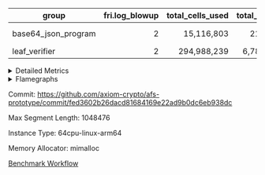 | group | fri.log_blowup | total_cells_used | total_cycles | total_proof_time_ms |
| --- | --- | --- | --- | --- |
| base64_json_program | <div style='text-align: right'>2</div>  | <div style='text-align: right'>15,116,803</div>  | <div style='text-align: right'>217,347</div>  | <span style="color: red">(+19.0 [+1.0%])</span> <div style='text-align: right'>1,938.0</div>  |
| leaf_verifier | <div style='text-align: right'>2</div>  | <div style='text-align: right'>294,988,239</div>  | <div style='text-align: right'>6,788,741</div>  | <div style='text-align: right'>25,525.0</div>  |


<details>
<summary>Detailed Metrics</summary>

| commit_exe_time_ms | execute_and_trace_gen_time_ms | execute_time_ms | fri.log_blowup | keygen_time_ms |
| --- | --- | --- | --- | --- |
| <div style='text-align: right'>15.0</div>  | <span style="color: green">(-23.0 [-4.6%])</span> <div style='text-align: right'>477.0</div>  | <span style="color: green">(-25.0 [-7.7%])</span> <div style='text-align: right'>301.0</div>  | <div style='text-align: right'>2</div>  | <span style="color: green">(-19.0 [-0.0%])</span> <div style='text-align: right'>74,590.0</div>  |

| air_name | constraints | interactions | quotient_deg |
| --- | --- | --- | --- |
| ProgramAir | <div style='text-align: right'>4</div>  | <div style='text-align: right'>1</div>  | <div style='text-align: right'>1</div>  |
| VmConnectorAir | <div style='text-align: right'>9</div>  | <div style='text-align: right'>3</div>  | <div style='text-align: right'>4</div>  |
| PersistentBoundaryAir<8> | <div style='text-align: right'>6</div>  | <div style='text-align: right'>3</div>  | <div style='text-align: right'>2</div>  |
| MemoryMerkleAir<8> | <div style='text-align: right'>40</div>  | <div style='text-align: right'>4</div>  | <div style='text-align: right'>2</div>  |
| AccessAdapterAir<2> | <div style='text-align: right'>14</div>  | <div style='text-align: right'>5</div>  | <div style='text-align: right'>4</div>  |
| AccessAdapterAir<4> | <div style='text-align: right'>14</div>  | <div style='text-align: right'>5</div>  | <div style='text-align: right'>4</div>  |
| AccessAdapterAir<8> | <div style='text-align: right'>14</div>  | <div style='text-align: right'>5</div>  | <div style='text-align: right'>4</div>  |
| AccessAdapterAir<16> | <div style='text-align: right'>14</div>  | <div style='text-align: right'>5</div>  | <div style='text-align: right'>2</div>  |
| AccessAdapterAir<32> | <div style='text-align: right'>14</div>  | <div style='text-align: right'>5</div>  | <div style='text-align: right'>2</div>  |
| AccessAdapterAir<64> | <div style='text-align: right'>14</div>  | <div style='text-align: right'>5</div>  | <div style='text-align: right'>2</div>  |
| KeccakVmAir | <div style='text-align: right'>4,571</div>  | <div style='text-align: right'>321</div>  | <div style='text-align: right'>2</div>  |
| VmAirWrapper<Rv32HintStoreAdapterAir, Rv32HintStoreCoreAir> | <div style='text-align: right'>17</div>  | <div style='text-align: right'>15</div>  | <div style='text-align: right'>2</div>  |
| VmAirWrapper<Rv32MultAdapterAir, DivRemCoreAir<4, 8> | <div style='text-align: right'>88</div>  | <div style='text-align: right'>25</div>  | <div style='text-align: right'>2</div>  |
| VmAirWrapper<Rv32MultAdapterAir, MulHCoreAir<4, 8> | <div style='text-align: right'>38</div>  | <div style='text-align: right'>24</div>  | <div style='text-align: right'>2</div>  |
| VmAirWrapper<Rv32MultAdapterAir, MultiplicationCoreAir<4, 8> | <div style='text-align: right'>26</div>  | <div style='text-align: right'>19</div>  | <div style='text-align: right'>2</div>  |
| RangeTupleCheckerAir<2> | <div style='text-align: right'>4</div>  | <div style='text-align: right'>1</div>  | <div style='text-align: right'>1</div>  |
| VmAirWrapper<Rv32RdWriteAdapterAir, Rv32AuipcCoreAir> | <div style='text-align: right'>15</div>  | <div style='text-align: right'>11</div>  | <div style='text-align: right'>2</div>  |
| VmAirWrapper<Rv32JalrAdapterAir, Rv32JalrCoreAir> | <div style='text-align: right'>20</div>  | <div style='text-align: right'>16</div>  | <div style='text-align: right'>2</div>  |
| VmAirWrapper<Rv32CondRdWriteAdapterAir, Rv32JalLuiCoreAir> | <div style='text-align: right'>22</div>  | <div style='text-align: right'>10</div>  | <div style='text-align: right'>2</div>  |
| VmAirWrapper<Rv32BranchAdapterAir, BranchLessThanCoreAir<4, 8> | <div style='text-align: right'>41</div>  | <div style='text-align: right'>13</div>  | <div style='text-align: right'>2</div>  |
| VmAirWrapper<Rv32BranchAdapterAir, BranchEqualCoreAir<4> | <div style='text-align: right'>25</div>  | <div style='text-align: right'>11</div>  | <div style='text-align: right'>2</div>  |
| VmAirWrapper<Rv32LoadStoreAdapterAir, LoadSignExtendCoreAir<4, 8> | <div style='text-align: right'>33</div>  | <div style='text-align: right'>18</div>  | <div style='text-align: right'>2</div>  |
| VmAirWrapper<Rv32LoadStoreAdapterAir, LoadStoreCoreAir<4> | <div style='text-align: right'>38</div>  | <div style='text-align: right'>17</div>  | <div style='text-align: right'>2</div>  |
| VmAirWrapper<Rv32BaseAluAdapterAir, ShiftCoreAir<4, 8> | <div style='text-align: right'>90</div>  | <div style='text-align: right'>23</div>  | <div style='text-align: right'>2</div>  |
| VmAirWrapper<Rv32BaseAluAdapterAir, LessThanCoreAir<4, 8> | <div style='text-align: right'>39</div>  | <div style='text-align: right'>17</div>  | <div style='text-align: right'>2</div>  |
| VmAirWrapper<Rv32BaseAluAdapterAir, BaseAluCoreAir<4, 8> | <div style='text-align: right'>43</div>  | <div style='text-align: right'>19</div>  | <div style='text-align: right'>2</div>  |
| BitwiseOperationLookupAir<8> | <div style='text-align: right'>4</div>  | <div style='text-align: right'>2</div>  | <div style='text-align: right'>2</div>  |
| PhantomAir | <div style='text-align: right'>5</div>  | <div style='text-align: right'>3</div>  | <div style='text-align: right'>4</div>  |
| Poseidon2VmAir<BabyBearParameters> | <div style='text-align: right'>525</div>  | <div style='text-align: right'>32</div>  | <div style='text-align: right'>4</div>  |
| VariableRangeCheckerAir | <div style='text-align: right'>4</div>  | <div style='text-align: right'>1</div>  | <div style='text-align: right'>1</div>  |
| VmAirWrapper<NativeAdapterAir<2, 0>, PublicValuesCoreAir> | <div style='text-align: right'>23</div>  | <div style='text-align: right'>11</div>  | <div style='text-align: right'>4</div>  |
| VolatileBoundaryAir | <div style='text-align: right'>16</div>  | <div style='text-align: right'>4</div>  | <div style='text-align: right'>4</div>  |
| FriReducedOpeningAir | <div style='text-align: right'>59</div>  | <div style='text-align: right'>35</div>  | <div style='text-align: right'>4</div>  |
| VmAirWrapper<NativeVectorizedAdapterAir<4>, FieldExtensionCoreAir> | <div style='text-align: right'>23</div>  | <div style='text-align: right'>15</div>  | <div style='text-align: right'>4</div>  |
| VmAirWrapper<NativeAdapterAir<2, 1>, FieldArithmeticCoreAir> | <div style='text-align: right'>23</div>  | <div style='text-align: right'>15</div>  | <div style='text-align: right'>4</div>  |
| VmAirWrapper<JalNativeAdapterAir, JalCoreAir> | <div style='text-align: right'>6</div>  | <div style='text-align: right'>7</div>  | <div style='text-align: right'>4</div>  |
| VmAirWrapper<BranchNativeAdapterAir, BranchEqualCoreAir<1> | <div style='text-align: right'>23</div>  | <div style='text-align: right'>11</div>  | <div style='text-align: right'>2</div>  |
| VmAirWrapper<NativeLoadStoreAdapterAir<1>, NativeLoadStoreCoreAir<1> | <div style='text-align: right'>31</div>  | <div style='text-align: right'>19</div>  | <div style='text-align: right'>4</div>  |

| group | segment | stark_prove_excluding_trace_time_ms | total_cells | total_cells_used | total_cycles | trace_gen_time_ms |
| --- | --- | --- | --- | --- | --- | --- |
| base64_json_program | 0 | <span style="color: red">(+19.0 [+1.0%])</span> <div style='text-align: right'>1,938.0</div>  | <div style='text-align: right'>50,533,140</div>  | <div style='text-align: right'>15,116,803</div>  | <div style='text-align: right'>217,347</div>  | <span style="color: red">(+18.0 [+11.1%])</span> <div style='text-align: right'>180.0</div>  |

| group | chip_name | segment | rows_used |
| --- | --- | --- | --- |
| base64_json_program | ProgramChip | 0 | <div style='text-align: right'>18,961</div>  |
| base64_json_program | VmConnectorAir | 0 | <div style='text-align: right'>2</div>  |
| base64_json_program | Boundary | 0 | <div style='text-align: right'>5,178</div>  |
| base64_json_program | Merkle | 0 | <div style='text-align: right'>5,524</div>  |
| base64_json_program | AccessAdapter<8> | 0 | <div style='text-align: right'>5,178</div>  |
| base64_json_program | <Rv32HintStoreAdapterAir,Rv32HintStoreCoreAir> | 0 | <div style='text-align: right'>1,563</div>  |
| base64_json_program | <Rv32MultAdapterAir,MulHCoreAir<4, 8>> | 0 | <div style='text-align: right'>86</div>  |
| base64_json_program | <Rv32MultAdapterAir,MultiplicationCoreAir<4, 8>> | 0 | <div style='text-align: right'>116</div>  |
| base64_json_program | RangeTupleCheckerAir<2> | 0 | <div style='text-align: right'>524,288</div>  |
| base64_json_program | <Rv32RdWriteAdapterAir,Rv32AuipcCoreAir> | 0 | <div style='text-align: right'>1,331</div>  |
| base64_json_program | <Rv32JalrAdapterAir,Rv32JalrCoreAir> | 0 | <div style='text-align: right'>2,940</div>  |
| base64_json_program | <Rv32CondRdWriteAdapterAir,Rv32JalLuiCoreAir> | 0 | <div style='text-align: right'>5,003</div>  |
| base64_json_program | <Rv32BranchAdapterAir,BranchLessThanCoreAir<4, 8>> | 0 | <div style='text-align: right'>16,738</div>  |
| base64_json_program | <Rv32BranchAdapterAir,BranchEqualCoreAir<4>> | 0 | <div style='text-align: right'>27,336</div>  |
| base64_json_program | <Rv32LoadStoreAdapterAir,LoadSignExtendCoreAir<4, 8>> | 0 | <div style='text-align: right'>1,236</div>  |
| base64_json_program | <Rv32LoadStoreAdapterAir,LoadStoreCoreAir<4>> | 0 | <div style='text-align: right'>55,121</div>  |
| base64_json_program | <Rv32BaseAluAdapterAir,ShiftCoreAir<4, 8>> | 0 | <div style='text-align: right'>16,188</div>  |
| base64_json_program | <Rv32BaseAluAdapterAir,LessThanCoreAir<4, 8>> | 0 | <div style='text-align: right'>575</div>  |
| base64_json_program | <Rv32BaseAluAdapterAir,BaseAluCoreAir<4, 8>> | 0 | <div style='text-align: right'>89,109</div>  |
| base64_json_program | BitwiseOperationLookupAir<8> | 0 | <div style='text-align: right'>65,536</div>  |
| base64_json_program | PhantomAir | 0 | <div style='text-align: right'>5</div>  |
| base64_json_program | Poseidon2VmAir<BabyBearParameters> | 0 | <div style='text-align: right'>10,702</div>  |
| base64_json_program | VariableRangeCheckerAir | 0 | <div style='text-align: right'>262,144</div>  |

| group | dsl_ir | opcode | segment | frequency |
| --- | --- | --- | --- | --- |
| base64_json_program |  | ADD | 0 | <div style='text-align: right'>69,773</div>  |
| base64_json_program |  | AND | 0 | <div style='text-align: right'>10,124</div>  |
| base64_json_program |  | AUIPC | 0 | <div style='text-align: right'>1,331</div>  |
| base64_json_program |  | BEQ | 0 | <div style='text-align: right'>15,568</div>  |
| base64_json_program |  | BGE | 0 | <div style='text-align: right'>703</div>  |
| base64_json_program |  | BGEU | 0 | <div style='text-align: right'>6,863</div>  |
| base64_json_program |  | BLT | 0 | <div style='text-align: right'>3,354</div>  |
| base64_json_program |  | BLTU | 0 | <div style='text-align: right'>5,818</div>  |
| base64_json_program |  | BNE | 0 | <div style='text-align: right'>11,768</div>  |
| base64_json_program |  | HINT_STOREW | 0 | <div style='text-align: right'>1,563</div>  |
| base64_json_program |  | JAL | 0 | <div style='text-align: right'>3,685</div>  |
| base64_json_program |  | JALR | 0 | <div style='text-align: right'>2,940</div>  |
| base64_json_program |  | LOADB | 0 | <div style='text-align: right'>1,236</div>  |
| base64_json_program |  | LOADBU | 0 | <div style='text-align: right'>23,858</div>  |
| base64_json_program |  | LOADHU | 0 | <div style='text-align: right'>3</div>  |
| base64_json_program |  | LOADW | 0 | <div style='text-align: right'>13,465</div>  |
| base64_json_program |  | LUI | 0 | <div style='text-align: right'>1,318</div>  |
| base64_json_program |  | MUL | 0 | <div style='text-align: right'>116</div>  |
| base64_json_program |  | MULHU | 0 | <div style='text-align: right'>86</div>  |
| base64_json_program |  | OR | 0 | <div style='text-align: right'>7,608</div>  |
| base64_json_program |  | PHANTOM | 0 | <div style='text-align: right'>5</div>  |
| base64_json_program |  | SLL | 0 | <div style='text-align: right'>7,118</div>  |
| base64_json_program |  | SLT | 0 | <div style='text-align: right'>5</div>  |
| base64_json_program |  | SLTU | 0 | <div style='text-align: right'>570</div>  |
| base64_json_program |  | SRA | 0 | <div style='text-align: right'>8</div>  |
| base64_json_program |  | SRL | 0 | <div style='text-align: right'>9,062</div>  |
| base64_json_program |  | STOREB | 0 | <div style='text-align: right'>5,133</div>  |
| base64_json_program |  | STOREH | 0 | <div style='text-align: right'>10</div>  |
| base64_json_program |  | STOREW | 0 | <div style='text-align: right'>12,652</div>  |
| base64_json_program |  | SUB | 0 | <div style='text-align: right'>1,416</div>  |
| base64_json_program |  | XOR | 0 | <div style='text-align: right'>188</div>  |

| group | air_name | dsl_ir | opcode | segment | cells_used |
| --- | --- | --- | --- | --- | --- |
| base64_json_program | <Rv32BaseAluAdapterAir,BaseAluCoreAir<4, 8>> |  | ADD | 0 | <div style='text-align: right'>2,511,828</div>  |
| base64_json_program | AccessAdapter<8> |  | ADD | 0 | <div style='text-align: right'>85</div>  |
| base64_json_program | Boundary |  | ADD | 0 | <div style='text-align: right'>200</div>  |
| base64_json_program | Merkle |  | ADD | 0 | <div style='text-align: right'>128</div>  |
| base64_json_program | <Rv32BaseAluAdapterAir,BaseAluCoreAir<4, 8>> |  | AND | 0 | <div style='text-align: right'>364,464</div>  |
| base64_json_program | <Rv32RdWriteAdapterAir,Rv32AuipcCoreAir> |  | AUIPC | 0 | <div style='text-align: right'>27,951</div>  |
| base64_json_program | AccessAdapter<8> |  | AUIPC | 0 | <div style='text-align: right'>51</div>  |
| base64_json_program | Boundary |  | AUIPC | 0 | <div style='text-align: right'>120</div>  |
| base64_json_program | Merkle |  | AUIPC | 0 | <div style='text-align: right'>3,520</div>  |
| base64_json_program | <Rv32BranchAdapterAir,BranchEqualCoreAir<4>> |  | BEQ | 0 | <div style='text-align: right'>404,768</div>  |
| base64_json_program | <Rv32BranchAdapterAir,BranchLessThanCoreAir<4, 8>> |  | BGE | 0 | <div style='text-align: right'>22,496</div>  |
| base64_json_program | <Rv32BranchAdapterAir,BranchLessThanCoreAir<4, 8>> |  | BGEU | 0 | <div style='text-align: right'>219,616</div>  |
| base64_json_program | <Rv32BranchAdapterAir,BranchLessThanCoreAir<4, 8>> |  | BLT | 0 | <div style='text-align: right'>107,328</div>  |
| base64_json_program | <Rv32BranchAdapterAir,BranchLessThanCoreAir<4, 8>> |  | BLTU | 0 | <div style='text-align: right'>186,176</div>  |
| base64_json_program | <Rv32BranchAdapterAir,BranchEqualCoreAir<4>> |  | BNE | 0 | <div style='text-align: right'>305,968</div>  |
| base64_json_program | <Rv32HintStoreAdapterAir,Rv32HintStoreCoreAir> |  | HINT_STOREW | 0 | <div style='text-align: right'>40,638</div>  |
| base64_json_program | AccessAdapter<8> |  | HINT_STOREW | 0 | <div style='text-align: right'>13,277</div>  |
| base64_json_program | Boundary |  | HINT_STOREW | 0 | <div style='text-align: right'>31,240</div>  |
| base64_json_program | Merkle |  | HINT_STOREW | 0 | <div style='text-align: right'>50,240</div>  |
| base64_json_program | <Rv32CondRdWriteAdapterAir,Rv32JalLuiCoreAir> |  | JAL | 0 | <div style='text-align: right'>66,330</div>  |
| base64_json_program | <Rv32JalrAdapterAir,Rv32JalrCoreAir> |  | JALR | 0 | <div style='text-align: right'>82,320</div>  |
| base64_json_program | <Rv32LoadStoreAdapterAir,LoadSignExtendCoreAir<4, 8>> |  | LOADB | 0 | <div style='text-align: right'>43,260</div>  |
| base64_json_program | <Rv32LoadStoreAdapterAir,LoadStoreCoreAir<4>> |  | LOADBU | 0 | <div style='text-align: right'>954,320</div>  |
| base64_json_program | AccessAdapter<8> |  | LOADBU | 0 | <div style='text-align: right'>2,856</div>  |
| base64_json_program | Boundary |  | LOADBU | 0 | <div style='text-align: right'>6,720</div>  |
| base64_json_program | Merkle |  | LOADBU | 0 | <div style='text-align: right'>12,288</div>  |
| base64_json_program | <Rv32LoadStoreAdapterAir,LoadStoreCoreAir<4>> |  | LOADHU | 0 | <div style='text-align: right'>120</div>  |
| base64_json_program | <Rv32LoadStoreAdapterAir,LoadStoreCoreAir<4>> |  | LOADW | 0 | <div style='text-align: right'>538,600</div>  |
| base64_json_program | AccessAdapter<8> |  | LOADW | 0 | <div style='text-align: right'>1,921</div>  |
| base64_json_program | Boundary |  | LOADW | 0 | <div style='text-align: right'>4,520</div>  |
| base64_json_program | Merkle |  | LOADW | 0 | <div style='text-align: right'>12,224</div>  |
| base64_json_program | <Rv32CondRdWriteAdapterAir,Rv32JalLuiCoreAir> |  | LUI | 0 | <div style='text-align: right'>23,724</div>  |
| base64_json_program | AccessAdapter<8> |  | LUI | 0 | <div style='text-align: right'>17</div>  |
| base64_json_program | Boundary |  | LUI | 0 | <div style='text-align: right'>40</div>  |
| base64_json_program | <Rv32MultAdapterAir,MultiplicationCoreAir<4, 8>> |  | MUL | 0 | <div style='text-align: right'>3,596</div>  |
| base64_json_program | <Rv32MultAdapterAir,MulHCoreAir<4, 8>> |  | MULHU | 0 | <div style='text-align: right'>3,354</div>  |
| base64_json_program | <Rv32BaseAluAdapterAir,BaseAluCoreAir<4, 8>> |  | OR | 0 | <div style='text-align: right'>273,888</div>  |
| base64_json_program | PhantomAir |  | PHANTOM | 0 | <div style='text-align: right'>30</div>  |
| base64_json_program | <Rv32BaseAluAdapterAir,ShiftCoreAir<4, 8>> |  | SLL | 0 | <div style='text-align: right'>377,254</div>  |
| base64_json_program | <Rv32BaseAluAdapterAir,LessThanCoreAir<4, 8>> |  | SLT | 0 | <div style='text-align: right'>185</div>  |
| base64_json_program | <Rv32BaseAluAdapterAir,LessThanCoreAir<4, 8>> |  | SLTU | 0 | <div style='text-align: right'>21,090</div>  |
| base64_json_program | AccessAdapter<8> |  | SLTU | 0 | <div style='text-align: right'>17</div>  |
| base64_json_program | Boundary |  | SLTU | 0 | <div style='text-align: right'>40</div>  |
| base64_json_program | <Rv32BaseAluAdapterAir,ShiftCoreAir<4, 8>> |  | SRA | 0 | <div style='text-align: right'>424</div>  |
| base64_json_program | <Rv32BaseAluAdapterAir,ShiftCoreAir<4, 8>> |  | SRL | 0 | <div style='text-align: right'>480,286</div>  |
| base64_json_program | <Rv32LoadStoreAdapterAir,LoadStoreCoreAir<4>> |  | STOREB | 0 | <div style='text-align: right'>205,320</div>  |
| base64_json_program | AccessAdapter<8> |  | STOREB | 0 | <div style='text-align: right'>10,472</div>  |
| base64_json_program | Boundary |  | STOREB | 0 | <div style='text-align: right'>24,640</div>  |
| base64_json_program | Merkle |  | STOREB | 0 | <div style='text-align: right'>39,232</div>  |
| base64_json_program | <Rv32LoadStoreAdapterAir,LoadStoreCoreAir<4>> |  | STOREH | 0 | <div style='text-align: right'>400</div>  |
| base64_json_program | AccessAdapter<8> |  | STOREH | 0 | <div style='text-align: right'>17</div>  |
| base64_json_program | Boundary |  | STOREH | 0 | <div style='text-align: right'>40</div>  |
| base64_json_program | <Rv32LoadStoreAdapterAir,LoadStoreCoreAir<4>> |  | STOREW | 0 | <div style='text-align: right'>506,080</div>  |
| base64_json_program | AccessAdapter<8> |  | STOREW | 0 | <div style='text-align: right'>15,300</div>  |
| base64_json_program | Boundary |  | STOREW | 0 | <div style='text-align: right'>36,000</div>  |
| base64_json_program | Merkle |  | STOREW | 0 | <div style='text-align: right'>59,072</div>  |
| base64_json_program | <Rv32BaseAluAdapterAir,BaseAluCoreAir<4, 8>> |  | SUB | 0 | <div style='text-align: right'>50,976</div>  |
| base64_json_program | <Rv32BaseAluAdapterAir,BaseAluCoreAir<4, 8>> |  | XOR | 0 | <div style='text-align: right'>6,768</div>  |

| group | execute_time_ms | fri.log_blowup | num_segments | total_cells_used | total_cycles | total_proof_time_ms |
| --- | --- | --- | --- | --- | --- | --- |
| base64_json_program | <span style="color: green">(-25.0 [-7.9%])</span> <div style='text-align: right'>291.0</div>  | <div style='text-align: right'>2</div>  | <div style='text-align: right'>1</div>  | <div style='text-align: right'>15,116,803</div>  | <div style='text-align: right'>217,347</div>  | <span style="color: red">(+19.0 [+1.0%])</span> <div style='text-align: right'>1,938.0</div>  |
| leaf_verifier |  | <div style='text-align: right'>2</div>  |  | <div style='text-align: right'>294,988,239</div>  | <div style='text-align: right'>6,788,741</div>  | <div style='text-align: right'>25,525.0</div>  |

| group | air_name | segment | cells | main_cols | perm_cols | prep_cols | rows |
| --- | --- | --- | --- | --- | --- | --- | --- |
| base64_json_program | ProgramAir | 0 | <div style='text-align: right'>589,824</div>  | <div style='text-align: right'>10</div>  | <div style='text-align: right'>8</div>  |  | <div style='text-align: right'>32,768</div>  |
| base64_json_program | VmConnectorAir | 0 | <div style='text-align: right'>32</div>  | <div style='text-align: right'>4</div>  | <div style='text-align: right'>12</div>  | <div style='text-align: right'>1</div>  | <div style='text-align: right'>2</div>  |
| base64_json_program | PersistentBoundaryAir<8> | 0 | <div style='text-align: right'>262,144</div>  | <div style='text-align: right'>20</div>  | <div style='text-align: right'>12</div>  |  | <div style='text-align: right'>8,192</div>  |
| base64_json_program | MemoryMerkleAir<8> | 0 | <div style='text-align: right'>425,984</div>  | <div style='text-align: right'>32</div>  | <div style='text-align: right'>20</div>  |  | <div style='text-align: right'>8,192</div>  |
| base64_json_program | AccessAdapterAir<8> | 0 | <div style='text-align: right'>335,872</div>  | <div style='text-align: right'>17</div>  | <div style='text-align: right'>24</div>  |  | <div style='text-align: right'>8,192</div>  |
| base64_json_program | KeccakVmAir | 0 | <div style='text-align: right'>4,452</div>  | <div style='text-align: right'>3,164</div>  | <div style='text-align: right'>1,288</div>  |  | <div style='text-align: right'>1</div>  |
| base64_json_program | VmAirWrapper<Rv32HintStoreAdapterAir, Rv32HintStoreCoreAir> | 0 | <div style='text-align: right'>126,976</div>  | <div style='text-align: right'>26</div>  | <div style='text-align: right'>36</div>  |  | <div style='text-align: right'>2,048</div>  |
| base64_json_program | VmAirWrapper<Rv32MultAdapterAir, MulHCoreAir<4, 8> | 0 | <div style='text-align: right'>17,792</div>  | <div style='text-align: right'>39</div>  | <div style='text-align: right'>100</div>  |  | <div style='text-align: right'>128</div>  |
| base64_json_program | VmAirWrapper<Rv32MultAdapterAir, MultiplicationCoreAir<4, 8> | 0 | <div style='text-align: right'>14,208</div>  | <div style='text-align: right'>31</div>  | <div style='text-align: right'>80</div>  |  | <div style='text-align: right'>128</div>  |
| base64_json_program | RangeTupleCheckerAir<2> | 0 | <div style='text-align: right'>4,718,592</div>  | <div style='text-align: right'>1</div>  | <div style='text-align: right'>8</div>  | <div style='text-align: right'>2</div>  | <div style='text-align: right'>524,288</div>  |
| base64_json_program | VmAirWrapper<Rv32RdWriteAdapterAir, Rv32AuipcCoreAir> | 0 | <div style='text-align: right'>100,352</div>  | <div style='text-align: right'>21</div>  | <div style='text-align: right'>28</div>  |  | <div style='text-align: right'>2,048</div>  |
| base64_json_program | VmAirWrapper<Rv32JalrAdapterAir, Rv32JalrCoreAir> | 0 | <div style='text-align: right'>262,144</div>  | <div style='text-align: right'>28</div>  | <div style='text-align: right'>36</div>  |  | <div style='text-align: right'>4,096</div>  |
| base64_json_program | VmAirWrapper<Rv32CondRdWriteAdapterAir, Rv32JalLuiCoreAir> | 0 | <div style='text-align: right'>507,904</div>  | <div style='text-align: right'>18</div>  | <div style='text-align: right'>44</div>  |  | <div style='text-align: right'>8,192</div>  |
| base64_json_program | VmAirWrapper<Rv32BranchAdapterAir, BranchLessThanCoreAir<4, 8> | 0 | <div style='text-align: right'>2,883,584</div>  | <div style='text-align: right'>32</div>  | <div style='text-align: right'>56</div>  |  | <div style='text-align: right'>32,768</div>  |
| base64_json_program | VmAirWrapper<Rv32BranchAdapterAir, BranchEqualCoreAir<4> | 0 | <div style='text-align: right'>2,424,832</div>  | <div style='text-align: right'>26</div>  | <div style='text-align: right'>48</div>  |  | <div style='text-align: right'>32,768</div>  |
| base64_json_program | VmAirWrapper<Rv32LoadStoreAdapterAir, LoadSignExtendCoreAir<4, 8> | 0 | <div style='text-align: right'>227,328</div>  | <div style='text-align: right'>35</div>  | <div style='text-align: right'>76</div>  |  | <div style='text-align: right'>2,048</div>  |
| base64_json_program | VmAirWrapper<Rv32LoadStoreAdapterAir, LoadStoreCoreAir<4> | 0 | <div style='text-align: right'>7,340,032</div>  | <div style='text-align: right'>40</div>  | <div style='text-align: right'>72</div>  |  | <div style='text-align: right'>65,536</div>  |
| base64_json_program | VmAirWrapper<Rv32BaseAluAdapterAir, ShiftCoreAir<4, 8> | 0 | <div style='text-align: right'>1,720,320</div>  | <div style='text-align: right'>53</div>  | <div style='text-align: right'>52</div>  |  | <div style='text-align: right'>16,384</div>  |
| base64_json_program | VmAirWrapper<Rv32BaseAluAdapterAir, LessThanCoreAir<4, 8> | 0 | <div style='text-align: right'>78,848</div>  | <div style='text-align: right'>37</div>  | <div style='text-align: right'>40</div>  |  | <div style='text-align: right'>1,024</div>  |
| base64_json_program | VmAirWrapper<Rv32BaseAluAdapterAir, BaseAluCoreAir<4, 8> | 0 | <div style='text-align: right'>15,204,352</div>  | <div style='text-align: right'>36</div>  | <div style='text-align: right'>80</div>  |  | <div style='text-align: right'>131,072</div>  |
| base64_json_program | BitwiseOperationLookupAir<8> | 0 | <div style='text-align: right'>655,360</div>  | <div style='text-align: right'>2</div>  | <div style='text-align: right'>8</div>  | <div style='text-align: right'>3</div>  | <div style='text-align: right'>65,536</div>  |
| base64_json_program | PhantomAir | 0 | <div style='text-align: right'>144</div>  | <div style='text-align: right'>6</div>  | <div style='text-align: right'>12</div>  |  | <div style='text-align: right'>8</div>  |
| base64_json_program | Poseidon2VmAir<BabyBearParameters> | 0 | <div style='text-align: right'>10,272,768</div>  | <div style='text-align: right'>559</div>  | <div style='text-align: right'>68</div>  |  | <div style='text-align: right'>16,384</div>  |
| base64_json_program | VariableRangeCheckerAir | 0 | <div style='text-align: right'>2,359,296</div>  | <div style='text-align: right'>1</div>  | <div style='text-align: right'>8</div>  | <div style='text-align: right'>2</div>  | <div style='text-align: right'>262,144</div>  |

| group | index | execute_time_ms | total_cells_used | total_cycles |
| --- | --- | --- | --- | --- |
| leaf_verifier | 0 | <div style='text-align: right'>4,048.0</div>  | <div style='text-align: right'>294,988,239</div>  | <div style='text-align: right'>6,788,741</div>  |

| group | chip_name | index | rows_used |
| --- | --- | --- | --- |
| leaf_verifier | ProgramChip | 0 | <div style='text-align: right'>311,121</div>  |
| leaf_verifier | VmConnectorAir | 0 | <div style='text-align: right'>2</div>  |
| leaf_verifier | <NativeAdapterAir<2, 0>,PublicValuesCoreAir> | 0 | <div style='text-align: right'>36</div>  |
| leaf_verifier | Boundary | 0 | <div style='text-align: right'>1,015,583</div>  |
| leaf_verifier | AccessAdapter<2> | 0 | <div style='text-align: right'>1,064,892</div>  |
| leaf_verifier | AccessAdapter<4> | 0 | <div style='text-align: right'>532,656</div>  |
| leaf_verifier | AccessAdapter<8> | 0 | <div style='text-align: right'>108,110</div>  |
| leaf_verifier | Poseidon2VmAir<BabyBearParameters> | 0 | <div style='text-align: right'>52,814</div>  |
| leaf_verifier | FriReducedOpeningAir | 0 | <div style='text-align: right'>550,368</div>  |
| leaf_verifier | <NativeVectorizedAdapterAir<4>,FieldExtensionCoreAir> | 0 | <div style='text-align: right'>107,074</div>  |
| leaf_verifier | <NativeAdapterAir<2, 1>,FieldArithmeticCoreAir> | 0 | <div style='text-align: right'>2,624,831</div>  |
| leaf_verifier | <JalNativeAdapterAir,JalCoreAir> | 0 | <div style='text-align: right'>84,279</div>  |
| leaf_verifier | <BranchNativeAdapterAir,BranchEqualCoreAir<1>> | 0 | <div style='text-align: right'>1,363,651</div>  |
| leaf_verifier | <NativeLoadStoreAdapterAir<1>,NativeLoadStoreCoreAir<1>> | 0 | <div style='text-align: right'>1,928,200</div>  |
| leaf_verifier | PhantomAir | 0 | <div style='text-align: right'>621,514</div>  |
| leaf_verifier | VariableRangeCheckerAir | 0 | <div style='text-align: right'>262,144</div>  |

| group | dsl_ir | index | opcode | frequency |
| --- | --- | --- | --- | --- |
| leaf_verifier |  | 0 | ADD | <div style='text-align: right'>2,361,192</div>  |
| leaf_verifier |  | 0 | BBE4DIV | <div style='text-align: right'>7,254</div>  |
| leaf_verifier |  | 0 | BBE4MUL | <div style='text-align: right'>36,463</div>  |
| leaf_verifier |  | 0 | BEQ | <div style='text-align: right'>17,775</div>  |
| leaf_verifier |  | 0 | BNE | <div style='text-align: right'>1,345,876</div>  |
| leaf_verifier |  | 0 | COMP_POS2 | <div style='text-align: right'>16,433</div>  |
| leaf_verifier |  | 0 | DIV | <div style='text-align: right'>156</div>  |
| leaf_verifier |  | 0 | FE4ADD | <div style='text-align: right'>46,757</div>  |
| leaf_verifier |  | 0 | FE4SUB | <div style='text-align: right'>16,600</div>  |
| leaf_verifier |  | 0 | FRI_REDUCED_OPENING | <div style='text-align: right'>6,342</div>  |
| leaf_verifier |  | 0 | JAL | <div style='text-align: right'>84,279</div>  |
| leaf_verifier |  | 0 | LOADW | <div style='text-align: right'>195,212</div>  |
| leaf_verifier |  | 0 | LOADW2 | <div style='text-align: right'>612,920</div>  |
| leaf_verifier |  | 0 | MUL | <div style='text-align: right'>185,920</div>  |
| leaf_verifier |  | 0 | PERM_POS2 | <div style='text-align: right'>36,381</div>  |
| leaf_verifier |  | 0 | PHANTOM | <div style='text-align: right'>621,514</div>  |
| leaf_verifier |  | 0 | PUBLISH | <div style='text-align: right'>36</div>  |
| leaf_verifier |  | 0 | SHINTW | <div style='text-align: right'>480,191</div>  |
| leaf_verifier |  | 0 | STOREW | <div style='text-align: right'>248,487</div>  |
| leaf_verifier |  | 0 | STOREW2 | <div style='text-align: right'>391,390</div>  |
| leaf_verifier |  | 0 | SUB | <div style='text-align: right'>77,563</div>  |

| group | air_name | dsl_ir | index | opcode | cells_used |
| --- | --- | --- | --- | --- | --- |
| leaf_verifier | <NativeAdapterAir<2, 1>,FieldArithmeticCoreAir> |  | 0 | ADD | <div style='text-align: right'>70,835,760</div>  |
| leaf_verifier | AccessAdapter<2> |  | 0 | ADD | <div style='text-align: right'>612,282</div>  |
| leaf_verifier | AccessAdapter<4> |  | 0 | ADD | <div style='text-align: right'>361,803</div>  |
| leaf_verifier | Boundary |  | 0 | ADD | <div style='text-align: right'>767,943</div>  |
| leaf_verifier | <NativeVectorizedAdapterAir<4>,FieldExtensionCoreAir> |  | 0 | BBE4DIV | <div style='text-align: right'>290,160</div>  |
| leaf_verifier | AccessAdapter<2> |  | 0 | BBE4DIV | <div style='text-align: right'>143,858</div>  |
| leaf_verifier | AccessAdapter<4> |  | 0 | BBE4DIV | <div style='text-align: right'>85,007</div>  |
| leaf_verifier | Boundary |  | 0 | BBE4DIV | <div style='text-align: right'>352</div>  |
| leaf_verifier | <NativeVectorizedAdapterAir<4>,FieldExtensionCoreAir> |  | 0 | BBE4MUL | <div style='text-align: right'>1,458,520</div>  |
| leaf_verifier | AccessAdapter<2> |  | 0 | BBE4MUL | <div style='text-align: right'>1,087,702</div>  |
| leaf_verifier | AccessAdapter<4> |  | 0 | BBE4MUL | <div style='text-align: right'>642,733</div>  |
| leaf_verifier | Boundary |  | 0 | BBE4MUL | <div style='text-align: right'>1,037,080</div>  |
| leaf_verifier | <BranchNativeAdapterAir,BranchEqualCoreAir<1>> |  | 0 | BEQ | <div style='text-align: right'>408,825</div>  |
| leaf_verifier | <BranchNativeAdapterAir,BranchEqualCoreAir<1>> |  | 0 | BNE | <div style='text-align: right'>30,955,148</div>  |
| leaf_verifier | AccessAdapter<2> |  | 0 | BNE | <div style='text-align: right'>1,474</div>  |
| leaf_verifier | AccessAdapter<4> |  | 0 | BNE | <div style='text-align: right'>871</div>  |
| leaf_verifier | AccessAdapter<2> |  | 0 | COMP_POS2 | <div style='text-align: right'>655,644</div>  |
| leaf_verifier | AccessAdapter<4> |  | 0 | COMP_POS2 | <div style='text-align: right'>387,426</div>  |
| leaf_verifier | AccessAdapter<8> |  | 0 | COMP_POS2 | <div style='text-align: right'>253,317</div>  |
| leaf_verifier | Boundary |  | 0 | COMP_POS2 | <div style='text-align: right'>88</div>  |
| leaf_verifier | Poseidon2VmAir<BabyBearParameters> |  | 0 | COMP_POS2 | <div style='text-align: right'>9,186,047</div>  |
| leaf_verifier | <NativeAdapterAir<2, 1>,FieldArithmeticCoreAir> |  | 0 | DIV | <div style='text-align: right'>4,680</div>  |
| leaf_verifier | <NativeVectorizedAdapterAir<4>,FieldExtensionCoreAir> |  | 0 | FE4ADD | <div style='text-align: right'>1,870,280</div>  |
| leaf_verifier | AccessAdapter<2> |  | 0 | FE4ADD | <div style='text-align: right'>1,345,080</div>  |
| leaf_verifier | AccessAdapter<4> |  | 0 | FE4ADD | <div style='text-align: right'>794,820</div>  |
| leaf_verifier | Boundary |  | 0 | FE4ADD | <div style='text-align: right'>1,380,324</div>  |
| leaf_verifier | <NativeVectorizedAdapterAir<4>,FieldExtensionCoreAir> |  | 0 | FE4SUB | <div style='text-align: right'>664,000</div>  |
| leaf_verifier | AccessAdapter<2> |  | 0 | FE4SUB | <div style='text-align: right'>539,198</div>  |
| leaf_verifier | AccessAdapter<4> |  | 0 | FE4SUB | <div style='text-align: right'>318,617</div>  |
| leaf_verifier | Boundary |  | 0 | FE4SUB | <div style='text-align: right'>574,816</div>  |
| leaf_verifier | AccessAdapter<2> |  | 0 | FRI_REDUCED_OPENING | <div style='text-align: right'>378,840</div>  |
| leaf_verifier | AccessAdapter<4> |  | 0 | FRI_REDUCED_OPENING | <div style='text-align: right'>223,860</div>  |
| leaf_verifier | FriReducedOpeningAir |  | 0 | FRI_REDUCED_OPENING | <div style='text-align: right'>35,223,552</div>  |
| leaf_verifier | <JalNativeAdapterAir,JalCoreAir> |  | 0 | JAL | <div style='text-align: right'>842,790</div>  |
| leaf_verifier | AccessAdapter<2> |  | 0 | JAL | <div style='text-align: right'>506</div>  |
| leaf_verifier | AccessAdapter<4> |  | 0 | JAL | <div style='text-align: right'>598</div>  |
| leaf_verifier | Boundary |  | 0 | JAL | <div style='text-align: right'>11</div>  |
| leaf_verifier | <NativeLoadStoreAdapterAir<1>,NativeLoadStoreCoreAir<1>> |  | 0 | LOADW | <div style='text-align: right'>8,003,692</div>  |
| leaf_verifier | AccessAdapter<2> |  | 0 | LOADW | <div style='text-align: right'>531,773</div>  |
| leaf_verifier | AccessAdapter<4> |  | 0 | LOADW | <div style='text-align: right'>273,286</div>  |
| leaf_verifier | AccessAdapter<8> |  | 0 | LOADW | <div style='text-align: right'>20,179</div>  |
| leaf_verifier | Boundary |  | 0 | LOADW | <div style='text-align: right'>382,239</div>  |
| leaf_verifier | <NativeLoadStoreAdapterAir<1>,NativeLoadStoreCoreAir<1>> |  | 0 | LOADW2 | <div style='text-align: right'>25,129,720</div>  |
| leaf_verifier | AccessAdapter<2> |  | 0 | LOADW2 | <div style='text-align: right'>54,406</div>  |
| leaf_verifier | AccessAdapter<4> |  | 0 | LOADW2 | <div style='text-align: right'>32,149</div>  |
| leaf_verifier | AccessAdapter<8> |  | 0 | LOADW2 | <div style='text-align: right'>476</div>  |
| leaf_verifier | Boundary |  | 0 | LOADW2 | <div style='text-align: right'>1,408</div>  |
| leaf_verifier | <NativeAdapterAir<2, 1>,FieldArithmeticCoreAir> |  | 0 | MUL | <div style='text-align: right'>5,577,600</div>  |
| leaf_verifier | AccessAdapter<2> |  | 0 | MUL | <div style='text-align: right'>27,203</div>  |
| leaf_verifier | AccessAdapter<4> |  | 0 | MUL | <div style='text-align: right'>16,094</div>  |
| leaf_verifier | Boundary |  | 0 | MUL | <div style='text-align: right'>112,376</div>  |
| leaf_verifier | AccessAdapter<2> |  | 0 | PERM_POS2 | <div style='text-align: right'>1,706,584</div>  |
| leaf_verifier | AccessAdapter<4> |  | 0 | PERM_POS2 | <div style='text-align: right'>1,009,801</div>  |
| leaf_verifier | AccessAdapter<8> |  | 0 | PERM_POS2 | <div style='text-align: right'>665,618</div>  |
| leaf_verifier | Poseidon2VmAir<BabyBearParameters> |  | 0 | PERM_POS2 | <div style='text-align: right'>20,336,979</div>  |
| leaf_verifier | PhantomAir |  | 0 | PHANTOM | <div style='text-align: right'>3,729,084</div>  |
| leaf_verifier | <NativeAdapterAir<2, 0>,PublicValuesCoreAir> |  | 0 | PUBLISH | <div style='text-align: right'>828</div>  |
| leaf_verifier | <NativeLoadStoreAdapterAir<1>,NativeLoadStoreCoreAir<1>> |  | 0 | SHINTW | <div style='text-align: right'>19,687,831</div>  |
| leaf_verifier | AccessAdapter<2> |  | 0 | SHINTW | <div style='text-align: right'>22</div>  |
| leaf_verifier | AccessAdapter<4> |  | 0 | SHINTW | <div style='text-align: right'>26</div>  |
| leaf_verifier | AccessAdapter<8> |  | 0 | SHINTW | <div style='text-align: right'>17</div>  |
| leaf_verifier | Boundary |  | 0 | SHINTW | <div style='text-align: right'>5,276,931</div>  |
| leaf_verifier | <NativeLoadStoreAdapterAir<1>,NativeLoadStoreCoreAir<1>> |  | 0 | STOREW | <div style='text-align: right'>10,187,967</div>  |
| leaf_verifier | AccessAdapter<2> |  | 0 | STOREW | <div style='text-align: right'>143,990</div>  |
| leaf_verifier | AccessAdapter<4> |  | 0 | STOREW | <div style='text-align: right'>84,110</div>  |
| leaf_verifier | AccessAdapter<8> |  | 0 | STOREW | <div style='text-align: right'>1,768</div>  |
| leaf_verifier | Boundary |  | 0 | STOREW | <div style='text-align: right'>864,787</div>  |
| leaf_verifier | <NativeLoadStoreAdapterAir<1>,NativeLoadStoreCoreAir<1>> |  | 0 | STOREW2 | <div style='text-align: right'>16,046,990</div>  |
| leaf_verifier | AccessAdapter<2> |  | 0 | STOREW2 | <div style='text-align: right'>1,642,916</div>  |
| leaf_verifier | AccessAdapter<4> |  | 0 | STOREW2 | <div style='text-align: right'>972,179</div>  |
| leaf_verifier | AccessAdapter<8> |  | 0 | STOREW2 | <div style='text-align: right'>570,877</div>  |
| leaf_verifier | Boundary |  | 0 | STOREW2 | <div style='text-align: right'>757,878</div>  |
| leaf_verifier | <NativeAdapterAir<2, 1>,FieldArithmeticCoreAir> |  | 0 | SUB | <div style='text-align: right'>2,326,890</div>  |
| leaf_verifier | AccessAdapter<2> |  | 0 | SUB | <div style='text-align: right'>70,411</div>  |
| leaf_verifier | AccessAdapter<4> |  | 0 | SUB | <div style='text-align: right'>83,213</div>  |
| leaf_verifier | Boundary |  | 0 | SUB | <div style='text-align: right'>15,180</div>  |

| group | air_name | index | segment | cells | main_cols | perm_cols | prep_cols | rows |
| --- | --- | --- | --- | --- | --- | --- | --- | --- |
| leaf_verifier | ProgramAir | 0 | 0 | <div style='text-align: right'>9,437,184</div>  | <div style='text-align: right'>10</div>  | <div style='text-align: right'>8</div>  |  | <div style='text-align: right'>524,288</div>  |
| leaf_verifier | VmConnectorAir | 0 | 0 | <div style='text-align: right'>24</div>  | <div style='text-align: right'>4</div>  | <div style='text-align: right'>8</div>  | <div style='text-align: right'>1</div>  | <div style='text-align: right'>2</div>  |
| leaf_verifier | VmAirWrapper<NativeAdapterAir<2, 0>, PublicValuesCoreAir> | 0 | 0 | <div style='text-align: right'>2,496</div>  | <div style='text-align: right'>23</div>  | <div style='text-align: right'>16</div>  |  | <div style='text-align: right'>64</div>  |
| leaf_verifier | VolatileBoundaryAir | 0 | 0 | <div style='text-align: right'>9,961,472</div>  | <div style='text-align: right'>11</div>  | <div style='text-align: right'>8</div>  |  | <div style='text-align: right'>524,288</div>  |
| leaf_verifier | AccessAdapterAir<2> | 0 | 0 | <div style='text-align: right'>56,623,104</div>  | <div style='text-align: right'>11</div>  | <div style='text-align: right'>16</div>  |  | <div style='text-align: right'>2,097,152</div>  |
| leaf_verifier | AccessAdapterAir<4> | 0 | 0 | <div style='text-align: right'>30,408,704</div>  | <div style='text-align: right'>13</div>  | <div style='text-align: right'>16</div>  |  | <div style='text-align: right'>1,048,576</div>  |
| leaf_verifier | AccessAdapterAir<8> | 0 | 0 | <div style='text-align: right'>4,325,376</div>  | <div style='text-align: right'>17</div>  | <div style='text-align: right'>16</div>  |  | <div style='text-align: right'>131,072</div>  |
| leaf_verifier | Poseidon2VmAir<BabyBearParameters> | 0 | 0 | <div style='text-align: right'>38,993,920</div>  | <div style='text-align: right'>559</div>  | <div style='text-align: right'>36</div>  |  | <div style='text-align: right'>65,536</div>  |
| leaf_verifier | FriReducedOpeningAir | 0 | 0 | <div style='text-align: right'>146,800,640</div>  | <div style='text-align: right'>64</div>  | <div style='text-align: right'>76</div>  |  | <div style='text-align: right'>1,048,576</div>  |
| leaf_verifier | VmAirWrapper<NativeVectorizedAdapterAir<4>, FieldExtensionCoreAir> | 0 | 0 | <div style='text-align: right'>7,864,320</div>  | <div style='text-align: right'>40</div>  | <div style='text-align: right'>20</div>  |  | <div style='text-align: right'>131,072</div>  |
| leaf_verifier | VmAirWrapper<NativeAdapterAir<2, 1>, FieldArithmeticCoreAir> | 0 | 0 | <div style='text-align: right'>209,715,200</div>  | <div style='text-align: right'>30</div>  | <div style='text-align: right'>20</div>  |  | <div style='text-align: right'>4,194,304</div>  |
| leaf_verifier | VmAirWrapper<JalNativeAdapterAir, JalCoreAir> | 0 | 0 | <div style='text-align: right'>2,883,584</div>  | <div style='text-align: right'>10</div>  | <div style='text-align: right'>12</div>  |  | <div style='text-align: right'>131,072</div>  |
| leaf_verifier | VmAirWrapper<BranchNativeAdapterAir, BranchEqualCoreAir<1> | 0 | 0 | <div style='text-align: right'>106,954,752</div>  | <div style='text-align: right'>23</div>  | <div style='text-align: right'>28</div>  |  | <div style='text-align: right'>2,097,152</div>  |
| leaf_verifier | VmAirWrapper<NativeLoadStoreAdapterAir<1>, NativeLoadStoreCoreAir<1> | 0 | 0 | <div style='text-align: right'>136,314,880</div>  | <div style='text-align: right'>41</div>  | <div style='text-align: right'>24</div>  |  | <div style='text-align: right'>2,097,152</div>  |
| leaf_verifier | PhantomAir | 0 | 0 | <div style='text-align: right'>14,680,064</div>  | <div style='text-align: right'>6</div>  | <div style='text-align: right'>8</div>  |  | <div style='text-align: right'>1,048,576</div>  |
| leaf_verifier | VariableRangeCheckerAir | 0 | 0 | <div style='text-align: right'>2,359,296</div>  | <div style='text-align: right'>1</div>  | <div style='text-align: right'>8</div>  | <div style='text-align: right'>2</div>  | <div style='text-align: right'>262,144</div>  |

| group | index | segment | stark_prove_excluding_trace_time_ms | total_cells | trace_gen_time_ms |
| --- | --- | --- | --- | --- | --- |
| leaf_verifier | 0 | 0 | <div style='text-align: right'>25,525.0</div>  | <div style='text-align: right'>777,325,016</div>  | <div style='text-align: right'>1,638.0</div>  |

| segment | trace_gen_time_ms |
| --- | --- |
| 0 | <span style="color: red">(+3.0 [+1.8%])</span> <div style='text-align: right'>174.0</div>  |

</details>



<details>
<summary>Flamegraphs</summary>

[![](https://axiom-public-data-sandbox-us-east-1.s3.us-east-1.amazonaws.com/benchmark/github/flamegraphs/fed3602b26dacd81684169e22ad9b0dc6eb938dc/base64_json-38e0b9de817f645c4bec37c0d4a3e58baecccb040f5718dc069a72c7385a0bed-base64_json_program.dsl_ir.opcode.air_name.cells_used.reverse.svg)](https://axiom-public-data-sandbox-us-east-1.s3.us-east-1.amazonaws.com/benchmark/github/flamegraphs/fed3602b26dacd81684169e22ad9b0dc6eb938dc/base64_json-38e0b9de817f645c4bec37c0d4a3e58baecccb040f5718dc069a72c7385a0bed-base64_json_program.dsl_ir.opcode.air_name.cells_used.reverse.svg)
[![](https://axiom-public-data-sandbox-us-east-1.s3.us-east-1.amazonaws.com/benchmark/github/flamegraphs/fed3602b26dacd81684169e22ad9b0dc6eb938dc/base64_json-38e0b9de817f645c4bec37c0d4a3e58baecccb040f5718dc069a72c7385a0bed-base64_json_program.dsl_ir.opcode.air_name.cells_used.svg)](https://axiom-public-data-sandbox-us-east-1.s3.us-east-1.amazonaws.com/benchmark/github/flamegraphs/fed3602b26dacd81684169e22ad9b0dc6eb938dc/base64_json-38e0b9de817f645c4bec37c0d4a3e58baecccb040f5718dc069a72c7385a0bed-base64_json_program.dsl_ir.opcode.air_name.cells_used.svg)
[![](https://axiom-public-data-sandbox-us-east-1.s3.us-east-1.amazonaws.com/benchmark/github/flamegraphs/fed3602b26dacd81684169e22ad9b0dc6eb938dc/base64_json-38e0b9de817f645c4bec37c0d4a3e58baecccb040f5718dc069a72c7385a0bed-base64_json_program.dsl_ir.opcode.frequency.reverse.svg)](https://axiom-public-data-sandbox-us-east-1.s3.us-east-1.amazonaws.com/benchmark/github/flamegraphs/fed3602b26dacd81684169e22ad9b0dc6eb938dc/base64_json-38e0b9de817f645c4bec37c0d4a3e58baecccb040f5718dc069a72c7385a0bed-base64_json_program.dsl_ir.opcode.frequency.reverse.svg)
[![](https://axiom-public-data-sandbox-us-east-1.s3.us-east-1.amazonaws.com/benchmark/github/flamegraphs/fed3602b26dacd81684169e22ad9b0dc6eb938dc/base64_json-38e0b9de817f645c4bec37c0d4a3e58baecccb040f5718dc069a72c7385a0bed-base64_json_program.dsl_ir.opcode.frequency.svg)](https://axiom-public-data-sandbox-us-east-1.s3.us-east-1.amazonaws.com/benchmark/github/flamegraphs/fed3602b26dacd81684169e22ad9b0dc6eb938dc/base64_json-38e0b9de817f645c4bec37c0d4a3e58baecccb040f5718dc069a72c7385a0bed-base64_json_program.dsl_ir.opcode.frequency.svg)
[![](https://axiom-public-data-sandbox-us-east-1.s3.us-east-1.amazonaws.com/benchmark/github/flamegraphs/fed3602b26dacd81684169e22ad9b0dc6eb938dc/base64_json-38e0b9de817f645c4bec37c0d4a3e58baecccb040f5718dc069a72c7385a0bed-leaf_verifier.dsl_ir.opcode.air_name.cells_used.reverse.svg)](https://axiom-public-data-sandbox-us-east-1.s3.us-east-1.amazonaws.com/benchmark/github/flamegraphs/fed3602b26dacd81684169e22ad9b0dc6eb938dc/base64_json-38e0b9de817f645c4bec37c0d4a3e58baecccb040f5718dc069a72c7385a0bed-leaf_verifier.dsl_ir.opcode.air_name.cells_used.reverse.svg)
[![](https://axiom-public-data-sandbox-us-east-1.s3.us-east-1.amazonaws.com/benchmark/github/flamegraphs/fed3602b26dacd81684169e22ad9b0dc6eb938dc/base64_json-38e0b9de817f645c4bec37c0d4a3e58baecccb040f5718dc069a72c7385a0bed-leaf_verifier.dsl_ir.opcode.air_name.cells_used.svg)](https://axiom-public-data-sandbox-us-east-1.s3.us-east-1.amazonaws.com/benchmark/github/flamegraphs/fed3602b26dacd81684169e22ad9b0dc6eb938dc/base64_json-38e0b9de817f645c4bec37c0d4a3e58baecccb040f5718dc069a72c7385a0bed-leaf_verifier.dsl_ir.opcode.air_name.cells_used.svg)
[![](https://axiom-public-data-sandbox-us-east-1.s3.us-east-1.amazonaws.com/benchmark/github/flamegraphs/fed3602b26dacd81684169e22ad9b0dc6eb938dc/base64_json-38e0b9de817f645c4bec37c0d4a3e58baecccb040f5718dc069a72c7385a0bed-leaf_verifier.dsl_ir.opcode.frequency.reverse.svg)](https://axiom-public-data-sandbox-us-east-1.s3.us-east-1.amazonaws.com/benchmark/github/flamegraphs/fed3602b26dacd81684169e22ad9b0dc6eb938dc/base64_json-38e0b9de817f645c4bec37c0d4a3e58baecccb040f5718dc069a72c7385a0bed-leaf_verifier.dsl_ir.opcode.frequency.reverse.svg)
[![](https://axiom-public-data-sandbox-us-east-1.s3.us-east-1.amazonaws.com/benchmark/github/flamegraphs/fed3602b26dacd81684169e22ad9b0dc6eb938dc/base64_json-38e0b9de817f645c4bec37c0d4a3e58baecccb040f5718dc069a72c7385a0bed-leaf_verifier.dsl_ir.opcode.frequency.svg)](https://axiom-public-data-sandbox-us-east-1.s3.us-east-1.amazonaws.com/benchmark/github/flamegraphs/fed3602b26dacd81684169e22ad9b0dc6eb938dc/base64_json-38e0b9de817f645c4bec37c0d4a3e58baecccb040f5718dc069a72c7385a0bed-leaf_verifier.dsl_ir.opcode.frequency.svg)

</details>

Commit: https://github.com/axiom-crypto/afs-prototype/commit/fed3602b26dacd81684169e22ad9b0dc6eb938dc

Max Segment Length: 1048476

Instance Type: 64cpu-linux-arm64

Memory Allocator: mimalloc

[Benchmark Workflow](https://github.com/axiom-crypto/afs-prototype/actions/runs/12287913504)
